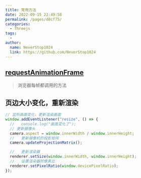 ```yaml
---
title: 常用方法
date: 2022-09-15 22:49:58
permalink: /pages/d8cf75/
categories:
  - Threejs
tags:
  - 
author: 
  name: NeverStop1024
  link: https://github.com/NeverStop1024
---
```

## [requestAnimationFrame](https://blog.csdn.net/qq_37606901/article/details/79774101) 
> 浏览器每帧都调用的方法
## 页边大小变化，重新渲染
```javascript
// 监听画面变化，更新渲染画面
window.addEventListener("resize", () => {
  //   console.log("画面变化了");
  // 更新摄像头
  camera.aspect = window.innerWidth / window.innerHeight;
  //   更新摄像机的投影矩阵
  camera.updateProjectionMatrix();

  //   更新渲染器
  renderer.setSize(window.innerWidth, window.innerHeight);
  //   设置渲染器的像素比
  renderer.setPixelRatio(window.devicePixelRatio);
});
```